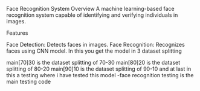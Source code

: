 Face Recognition System Overview A machine learning-based face recognition system capable of identifying and verifying individuals in images.

Features

Face Detection: Detects faces in images.
Face Recognition: Recognizes faces using CNN model.
In this you get the model in 3 dataset splitting

main[70]30 is the dataset splitting of 70-30
main[80]20 is the dataset splitting of 80-20
main[90]10 is the dataset splitting of 90-10
and at last in this a testing where i have tested this model -face recognition testing is the main testing code
